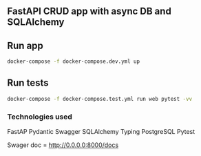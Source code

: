 ## FastAPI CRUD app with async DB and SQLAlchemy

## Run app
```bash
docker-compose -f docker-compose.dev.yml up
```
## Run tests
```bash
docker-compose -f docker-compose.test.yml run web pytest -vv
```
### Technologies used
FastAP
Pydantic
Swagger
SQLAlchemy
Typing
PostgreSQL
Pytest

Swager doc = http://0.0.0.0:8000/docs
